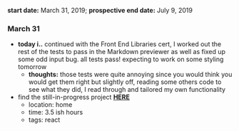 **start date:** March 31, 2019; **prospective end date:** July 9, 2019

### March 31
- **today i..** continued with the Front End Libraries cert, I worked out the rest of the tests to pass in the Markdown previewer as well as fixed up some odd input bug. all tests pass! expecting to work on some styling tomorrow
  - **thoughts:** those tests were quite annoying since you would think you would get them right but slightly off, reading some others code to see what they did, I read through and tailored my own functionality
- find the still-in-progress project **[HERE](https://codepen.io/haleyelder/full/wOGxZV)**
  - location: home
  - time: 3.5 ish hours
  - tags: react

